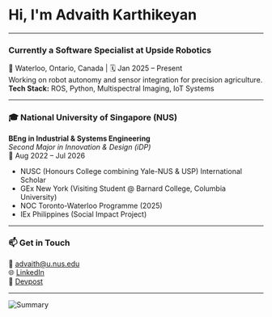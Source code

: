 # Hi, I'm Advaith Karthikeyan

---

### Currently a **Software Specialist** at **Upside Robotics**
📍 Waterloo, Ontario, Canada | 🗓️ Jan 2025 – Present  
Working on robot autonomy and sensor integration for precision agriculture.  
**Tech Stack:** ROS, Python, Multispectral Imaging, IoT Systems

---

### 🎓 **National University of Singapore (NUS)**  
**BEng in Industrial & Systems Engineering**  
*Second Major in Innovation & Design (iDP)*  
📍 Aug 2022 – Jul 2026  
- NUSC (Honours College combining Yale-NUS & USP) International Scholar
- GEx New York (Visiting Student @ Barnard College, Columbia University)
- NOC Toronto-Waterloo Programme (2025)
- IEx Philippines (Social Impact Project)

---

### 📫 Get in Touch

📧 [advaith@u.nus.edu](mailto:advaith@u.nus.edu)  
🌐 [LinkedIn](https://www.linkedin.com/in/advaithkarthikeyan/)  
🔗 [Devpost](https://devpost.com/advaith117?ref_content=user-portfolio&ref_feature=portfolio&ref_medium=global-nav)

---

![Summary](https://github-profile-summary-cards.vercel.app/api/cards/profile-details?username=advaith334&theme=default)
